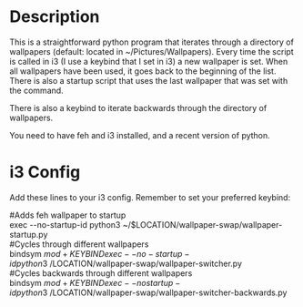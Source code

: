 # Description
This is a straightforward python program that iterates through a directory of wallpapers (default: located in ~/Pictures/Wallpapers). Every time the script is called in i3 (I use a keybind that I set in i3) a new wallpaper is set. When all wallpapers have been used, it goes back to the beginning of the list. There is also a startup script that uses the last wallpaper that was set with the command.

There is also a keybind to iterate backwards through the directory of wallpapers.

You need to have feh and i3 installed, and a recent version of python.

# i3 Config
Add these lines to your i3 config. Remember to set your preferred keybind:

\#Adds feh wallpaper to startup  
exec --no-startup-id python3 ~/$LOCATION/wallpaper-swap/wallpaper-startup.py  
\#Cycles through different wallpapers  
bindsym $mod+KEYBIND exec --no-startup-id python3 ~/$LOCATION/wallpaper-swap/wallpaper-switcher.py  
\#Cycles backwards through different wallpapers    
bindsym $mod+KEYBIND exec --nostartup-id python3 ~/$LOCATION/wallpaper-swap/wallpaper-switcher-backwards.py


